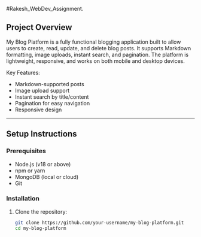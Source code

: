 #Rakesh_WebDev_Assignment.

## Project Overview
My Blog Platform is a fully functional blogging application built to allow users to create, read, update, and delete blog posts. It supports Markdown formatting, image uploads, instant search, and pagination. The platform is lightweight, responsive, and works on both mobile and desktop devices.

Key Features:
- Markdown-supported posts
- Image upload support
- Instant search by title/content
- Pagination for easy navigation
- Responsive design

---

## Setup Instructions

### Prerequisites
- Node.js (v18 or above)
- npm or yarn
- MongoDB (local or cloud)
- Git

### Installation
1. Clone the repository:
   ```bash
   git clone https://github.com/your-username/my-blog-platform.git
   cd my-blog-platform
